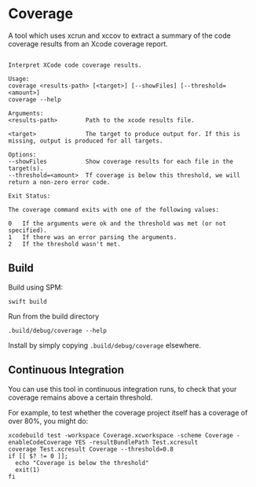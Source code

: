 # Coverage

A tool which uses xcrun and xccov to extract a summary of the code coverage results from an Xcode coverage report.

```

Interpret XCode code coverage results.

Usage:
coverage <results-path> [<target>] [--showFiles] [--threshold=<amount>]
coverage --help

Arguments:
<results-path>        Path to the xcode results file.

<target>              The target to produce output for. If this is missing, output is produced for all targets.

Options:
--showFiles           Show coverage results for each file in the target(s).
--threshold=<amount>  Tf coverage is below this threshold, we will return a non-zero error code.

Exit Status:

The coverage command exits with one of the following values:

0   If the arguments were ok and the threshold was met (or not specified).
1   If there was an error parsing the arguments.
2   If the threshold wasn't met.

```

## Build

Build using SPM:

```
swift build
```

Run from the build directory

```
.build/debug/coverage --help
```

Install by simply copying `.build/debug/coverage` elsewhere.



## Continuous Integration

You can use this tool in continuous integration runs, to check that your coverage remains above a certain threshold.

For example, to test whether the coverage project itself has a coverage of over 80%, you might do:

```
xcodebuild test -workspace Coverage.xcworkspace -scheme Coverage -enableCodeCoverage YES -resultBundlePath Test.xcresult
coverage Test.xcresult Coverage --threshold=0.8
if [[ $? != 0 ]];
  echo "Coverage is below the threshold"
  exit(1)
fi
```
